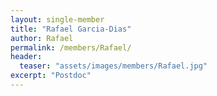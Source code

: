 ```yaml
---
layout: single-member
title: "Rafael Garcia-Dias"
author: Rafael
permalink: /members/Rafael/
header:
  teaser: "assets/images/members/Rafael.jpg"
excerpt: "Postdoc"
---
```

